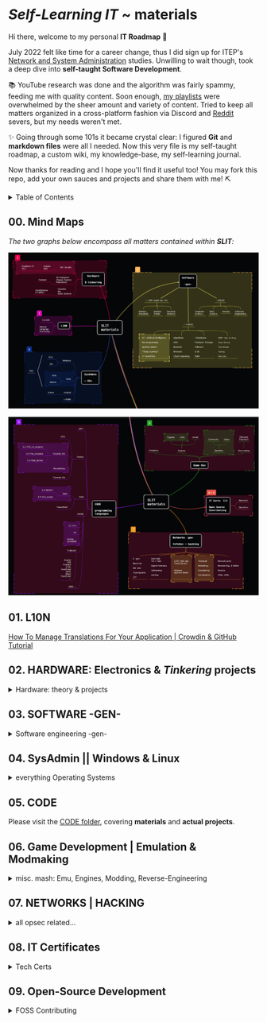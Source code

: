 <!-- [Markdown Cheat Sheet](https://www.markdownguide.org/cheat-sheet/) -->
<!-- thanks [Stack Overflow](https://stackoverflow.com/questions/11948245/markdown-to-create-pages-and-table-of-contents) -->

<!-- v0.1.0 = add Open Source big time | downgrade kotlin | reconsider Unity/C# (eg.  Karmaggän project) || zsh, fetch Discord gamedev.... -->
<!-- v0.0.1 = add mind maps -->
<!-- v0.0.0 = stemming from wikiSLIT v0.4.0 -->


# *Self-Learning IT* ~ materials


Hi there, welcome to my personal **IT Roadmap** 👋

July 2022 felt like time for a career change, thus I did sign up for ITEP's [Network and System Administration](https://www.itep.es/ciclos-formativos/distancia/tecnico-superior-administracion-sistemas-informaticos-red) studies. Unwilling to wait though, took a deep dive into **self-taught Software Development**.

📚 YouTube research was done and the algorithm was fairly spammy,  feeding me with quality content. Soon enough, [my playlists](https://www.youtube.com/channel/UC4yPJo9tFagP7ZMkMcCQNbw) were overwhelmed by the sheer amount and variety of content. Tried to keep all matters organized in a cross-platform fashion via Discord and [Reddit](https://www.reddit.com/r/selflearningIT/) severs, but my needs weren't met.

✨ Going through some 101s it became crystal clear: I figured **Git** and **markdown files** were all I needed. Now this very file is my self-taught roadmap, a custom wiki, my knowledge-base, my self-learning journal.

Now thanks for reading and I hope you'll find it useful too! You may fork this repo, add your own sauces and projects and share them with me! ⛏️

<details>
<summary> Table of Contents </summary>

- [*Self-Learning IT* ~ materials](#self-learning-it--materials)
  - [00. Mind Maps](#00-mind-maps)
  - [01. L10N](#01-l10n)
  - [02. HARDWARE: Electronics & $Tinkering$ projects](#02-hardware-electronics--tinkering-projects)
    - [Documentation](#documentation)
    - [$Tinkering$ projects](#tinkering-projects)
      - [1. Microcontrollers & circuitry](#1-microcontrollers--circuitry)
      - [2. Computers (Repair Restor Repurpose) + Consoles](#2-computers-repair-restor-repurpose--consoles)
      - [3. Smartphones & Tablets](#3-smartphones--tablets)
  - [03. SOFTWARE -GEN-](#03-software--gen-)
    - [Self-taught dev 101](#self-taught-dev-101)
    - [Self-taught dev 10x](#self-taught-dev-10x)
    - [FIELDS](#fields)
    - [TOPICS](#topics)
  - [04. SysAdmin || Windows & Linux](#04-sysadmin--windows--linux)
    - [sysadmins 101](#sysadmins-101)
    - [Windowz](#windowz)
    - [Linux](#linux)
  - [05. CODE](#05-code)
  - [06. Game Development | Emulation & Modmaking](#06-game-development--emulation--modmaking)
  - [07. NETWORKS | HACKING](#07-networks--hacking)
  - [08. IT Certificates](#08-it-certificates)
  - [09. Open-Source Development](#09-open-source-development)

</details>

## 00. Mind Maps

*The two graphs below encompass all matters contained within **SLIT**:*

![MindMap-0_4](/images/slit_img-MM1.PNG)

![MindMap-5-9](/images/slit_img-MM2.PNG)

<!-- interactive link -->


## 01. L10N 

[How To Manage Translations For Your Application | Crowdin & GitHub Tutorial](https://youtu.be/8baL6VWnnZg)
<!--
- [ ] blog_chaval
- [ ] [25 VSCode Tips](https://youtu.be/ifTF3ags0XI) @ Fireship
- [ ] South_Park
- [ ] Tomba
- [ ] [How Sekiro sets itself apart](https://youtu.be/jASlIZSpnJ4) @ Zullie the Witch
-->

## 02. HARDWARE: Electronics & $Tinkering$ projects

<details>
<summary>  Hardware: theory & projects </summary>

### Documentation

<!-- Electronic Engineering ~ [Electronic Engineers 2022](https://youtu.be/CGD8qeizblc) -->

<details>
<summary> Electricity & Electronics 101 </summary>

- [How Electricity works](https://youtu.be/mc979OhitAg) @ EngineeringMindset
- [Basic Electricity - What is an amp?](https://youtu.be/8gvJzrjwjds) @ Afrotechmods
- [How to Use a Breadboard](https://youtu.be/6WReFkfrUIk)
- [Electronic components](https://youtu.be/6Maq5IyHSuc) @ bigclivedotcom

</details>

<details>
<summary> Computers & Components </summary>

- Computers
  - [From Transistors to Tetris P.1](https://youtu.be/6caLyckwo7U)
  - [How are Microchips made?](https://youtu.be/bor0qLifjz4) <!-- | Linus in Israel-->
- CPUs
  - [How CPUs read machine code](https://youtu.be/yl8vPW5hydQ)
  - [CPU Clock Speed Explained](https://youtu.be/3PcO10iAXTk) @ Max's Tech
- Graphics -all
  - Custom video card ~ [Building a DIY video card](https://youtu.be/l7rce6IQDWs) @ Ben Eater
  - JPEG ~ [How are Images Compressed? JPEG In Depth](https://youtu.be/Kv1Hiv3ox8I) @ Branch Education
- HDMI
  - [HDMI vs MHL](https://lifewire.com/mhl-in-home-theater-1846852)
- Motherboards
  - [Motherboards Explained](https://youtu.be/b2pd3Y6aBag) @ PowerCert Animated Videos
- Power Supply
  - ... ~ [Probably the most used component nobody knows of! TL431 Guide!](https://youtu.be/isutYMU2HHU) @ Great Scott!
  - Alt Power Supplies ~ [Free Energy Devices Build and Science](https://youtu.be/15V0gUXUPko) @ ElectroBOOM
- SSDs
  - SSDs | Smartphones (?!) ~ [How do SSDs/Smartphones work?](https://youtu.be/5Mh3o886qpg) @ Branch Education
- (bonus) ~ Bluetooth
  - [How does Bluetooth Work?](https://youtu.be/1I1vxu5qIUM) @ Branch Education


</details>


### $Tinkering$ projects
<!-- arranged as per relevant mindmap -->

#### 1. Microcontrollers & circuitry

<details>
<summary> self </summary>

  - Full DIY ~ [17 DIY inventions](https://youtu.be/twKkQaORKS4)
  - w/ Arduino... ~ [Turning a car into a COMPUTER MOUSE](https://youtu.be/M2xqMZ6b85w) @ William Osman

<details>
<summary> Arduino UNO </summary>

  - [Arduino vs Pico - Which is the Best Microcontroller For You?](https://youtu.be/dOa3570JM2M) @ Gary Explains
  - Starting Kits ~ [5 best kits 2022](https://youtu.be/huKV8hdhsiY)
  - 101s ~ [What is Arduino UNO](https://youtu.be/_ItSHuIJAJ8)
  - Guide 00 ~ [learn Arduino in 15 minutes](https://youtu.be/nL34zDTPkcs)
  - Course 00 ~ [fCCs course -4h-](https://youtu.be/zJ-LqeX_fLU)
  - Projects 00 ~[15 Great Arduino Projects for beginners](https://youtu.be/Ox-9eOc3bQU) @ Maker Tutor
  - Projects 01 ~ [Arduino based Guitar Tuner](https://youtu.be/tjKySKeDoCE)

</details>

<details>
<summary> Raspberry Pi </summary>

Regarding RPi4 8GB ~ [Choosing the right Raspberry Pi for you!](https://youtu.be/YAs1qdgiqPc) @ Android Authority

- RPico
  - 101s ~ [Pico Prototyping - Building a "Pico Uno"](https://youtu.be/jwIOxOzee0U) @ DroneBot Workshop
  - MicroPython 00 ~ [Raspberry Pi PICO | Starting with MicroPython + Examples](https://youtu.be/zlKJ5hvfs6s) @ Electronoobs
  - Bad USB ~ [Bad USBs are SCARY!! (build one with a Raspberry Pi Pico for $8)](https://youtu.be/e_f9p-_JWZw) @ Network Chuck

</details>

</details>


#### 2. Computers (Repair Restor Repurpose) + Consoles
<!-- $SALVAGE -->

<details>
<summary> gen-ish </summary>

**GL76** ~ [MSI-GL76 Dissassembly](https://youtu.be/DF4HVW6Y_Fk)

- Laptops -gen-
    - Clean ~ [How to Clean a Laptop](https://youtu.be/bypESzEtZr4)
    - Motherboard ~ [Laptop Motherboard -Diagnose,Repair-](https://youtu.be/GCLflqmne6k)
    - Fix ~ [FREE BROKEN Laptop - But Can I Fix It? Acer Nitro 5 No Power](https://youtu.be/C4S6QL4keOQ) @ Tronics Fix
    - Repurpose ~ [Repurpose your old dead Laptop](https://youtu.be/WLP_L7Mgz6M)

- HDDs ~ [Fix your Hard Drive](https://youtu.be/zAMjdrUf9V4)

</details>

<details>
<summary> Pentium project </summary>

- Dusting off
    - [Restoring old Windows XP](https://youtu.be/1p5RUI9hIF8) @ Psivewri
    - Clean Pentium_3 ~ [This Pentium III hasn't been cleaned in 15 years](https://youtu.be/UyVHrxYZJJI) @ Phils Computer Lab
    - Restore Pentium_3 ~ [Pentium III Restoration](https://youtu.be/eSYOH_AfgEY)
- Upgrading Pentium_4 to Windows_10 ~ [Usuing Pentium 4 in 2020 with Windows 10](https://youtu.be/sSZNLAIL65M) @ Phils Computer Lab
- $salvage ~ [This PC Wasn't Worth Saving | Pentium 4 Build](https://youtu.be/sjfe9cQky5g) @ Tech Made Easy && [Build Retro PC from New Old Parts](https://youtu.be/xKChxv9jw74)
- BIOS in Pentium 4 ~ [Computer BIOS in Pentium4 MOBO](https://youtu.be/TuG2rsrI_tc)

</details>

<details>
<summary> secret-ish ~ Consoles aka Game Stations </summary>

- Game Boy ~ [Gameboy Restored & Upgraded](https://youtu.be/lMyb0erNuCE) @ Odd Tinkering
- PS1 ~ [PS1 Restoration & Upgrade](https://youtu.be/eMUpTVMqueY) @ Odd Tinkering
- Universal Wii Remote ~ [Wii Remote Working on PS5 (How-to)](https://youtu.be/BjgCvOfQek8) @ Basically Homeless

</details>

#### 3. Smartphones & Tablets

<details>
<summary> self </summary>

- $salvage smartphones ~ [10 GENIUS Ways to Reuse Your Old Smartphone](https://youtu.be/k2_qM7NF_Vg) @ C4ETech English & [What is worth salvaging from an old smartphone](https://youtu.be/dYnplx_DVHs) @ Great Scott!
- $salvage tablets ~ [OEM/ODM 7 Inch Tablet PC Touch Screen Replacement Disassembly Repair Guide](https://youtu.be/LeaulreONq0) @ ivifix.com
- random bonus bc why not
  - [Electronic Pinball Restoration](https://youtu.be/jh9dNaRqEpg) @ Odd Tinkering
  - [Mining Lantern rest. -numismatics-](https://youtu.be/hqc0pQ7DV4I) @ TysyTube

</details>

</details>

## 03. SOFTWARE -GEN-

<details>
<summary> Software engineering -gen- </summary>

### Self-taught dev 101

<details>
<summary> 'Look afar and see the end from the beginning' </summary>

* ##### ~~[4 Steps to Become a Developer {Shorts}](https://youtu.be/nvlizC6koSc)~~ @ Fireship
    - Learn [HTML, CSS, JavaScript, React, Node]
    - Build something meaningful [1st Idea, 2nd Fail, 3rd Study, 4th Repeat]

* ##### ~~[Fastest way to Learn Coding and actually get a job](https://youtu.be/79pKwdiqcwI)~~ (First thing I actually did)
    - Learn **Python** for WebDev, DataSci, Automation...
    - Do [learnpython.org](https://learnpython.org), Download **VS Code** & Complete [12 Beginner Python Projects](https://youtu.be/8ext9G7xspg)] @ Kylieyying  (@ fCC)
    - Prepare Portfolio & Interviews
    - **Complete [Intro to Data Structures and Algorithms](https://www.udacity.com/course/data-structures-and-algorithms-in-python--ud513) & [LeetCode](https://leetcode.com/) ~~^^~~ (!!!)**
    <!-- (!!!) = STILL TO DO -->

* ##### ~~[1 - Self Taught Programmers... Listen Up](https://youtu.be/FrFY6Y1MJBQ) & [2 - Zero to Full-Time Programmer in 5 Steps](https://youtu.be/s9iPo9YMU70)~~ @ Keny Gunderman's
    * 1 || Self-taught ain’t easy, maybe more than 6 months | Don’t overthink, just code and learn to adapt | Networking: Discord, LinkedIn, events... REFERENCES! | Dive in to the deep end | Reconsider your choices
    * 2 || Language: **JavaScript (Fullstack & Mobile) [Frameworks: React, Vue, Angular, Node** | Learn variables, functions, conditions, loops, classes, objects | Visit *freeCodeCamp, Codeacademy Udemy...* | Imitate | Innovate, build a Portfolio and market yourself

* ##### ~~[Career Paths for Software Engineers & How to Navigate It](https://youtu.be/oGy_uK6FrgE)~~ @ TechLead
    - *Backend* [Python, PHP **+** node.js **+** Java, C]
    - (*^1) *Frontend* [JavaScript, CSS, HTML **+** frameworks [Angular, React, Vue.js] ]
    - ***Fullstack*** [ [RubyOnRails, Django, Golang] **+** SQL **+** Linux]
    - ***Mobile*** (Android [Kotlin, Java])
    - *Game/Graphics* [C++, physics, shaders, GPUs… VR+AR]
    - *Data* (see 08:56 - 09:20)
    - *Machine Learning* (math)
    - *Cybersecurity* (null)
    - (*^2) ***DevOps*** [Linux, Perl, scripting, bash, Unix commands]
    - *QA* (test automation software – Test Suites)
    - (*^1) **Frontend** = *API*s hookups & Rendering [UX, buttons, UI, color, fonts, graphics, positioning, layout]
    - (*^2) **DevOps** = site reliability

</details>


<details>
<summary> Industry Trends ~ 2022 is gonna be wild for Developers </summary>

[Developer Trends in 2022](https://youtu.be/LOpFYMPXqE4) @ Fireship

- *Web 3* = decentralized internet if smart contracts | crypto
    - No more passwords but blockchain wallet addresses **(browser plugin like metamask)** | d-app = code in the blockchain as smart-contract (data ownership) | tech is in early stages, as an industry it’s not worth the trouble, although if successful and mainstream, then AYE!
    - ***to-do*** ~~^^~~ 'Entirely decentralized news network, where journalists could upload video, articles and other reporting, and be compensated based on its reach *(basically a good Twitter)*. It would incentivize good journalism and eliminate the possibility of a top-down propaganda machine. Journalists win, consumers win, and the establishment gets f*.

- *Metaverse* = hyper-real alternative world
    - internet-based platform with multiple access points [phone, VR, AR]
    - users require one single profile to interact with [businesses, apps, other users…] in a virtual environment
    - dangerous tho, as it may enhance [addiction, isolation]
    - **tools [unity, unreal engine, blender]** ~~^^~~ (!!!)
    - ***to-do*** ~~^^~~ sorta *Squarespace* or *Shopify* for the **Multiverse** (ie. a platform for businesses)


    ![Metaverse Market Map](/images/slit_img-metaverse_market_map.png)

- *AI* = all over the place (see *GitHub copilot* affecting devs directly)

- *Databases* = (...) ~~^^~~

- *JavaScript* = (...) ~~^^~~

- *Other trends* = (...) ~~^^~~

- *Conclusion* = (...) ~~^^~~

</details>


<details>
<summary> Programming Protocol </summary>

* ##### ~~Comment_IQ, Documentation & Portfolio ~~^^~~ [If You're Learning to Code STOP Taking Notes](https://youtu.be/VCWzQpUwsaw)~~ @ Dorian Develops

    - ~~^^~~ Prepare **CompTIA certificates**
    - *memorizing != retaining:* for first_tutorials don’t bother with notes |
    work through curriculum for 1-2 months building projects from scratch
    - **Commenting code:** everything relevant if not obvious | overkill = all variables, even single-lines | slowly develop Comment_IQ | **later, comment = all I write and copypaste from online rss** so I understand and explain the process
    - ~~^^~~ **Documentation:** always start with a README file | **learn markdown & WYSIWYG** | **explain project (technologies, codebase, purpose) | *Documentation = notes* |overkill = ['Getting started' section, Examples of code snippets, Demos of what library/app does] | learn from my tools’ Documentation [structure, content, ...]
    - *Conclusion:*
        - explain [code-blocks do, application does]
        - do what real world 'good software development teams' do
        - figure out what is worth holding on to and what isn’t
        - **memorize = muscle memory**
        - **my output to the world ==** notes for GitHub *(clean clear code, solid Docm.)*
        - remember employers like solid portfolio w/ all explained

<!-- key skill to level-up: Debugging -->

* ##### ~~Analytical, creative & diffuse approach ~~^^~~ [Be a Better Programming by Mastering Debugging](https://youtu.be/DQEVZ5efnO0)~~ @ Andy Sterkowitz

    - **Key insights:**
        - **Computer Logic Understanding:** how to write instructions (code) for Computers to run Operations and return Output
        - **Programming** = bugs, errors (misspells, wrong references)... Avoid such by *commiting constantly*
        - **Debugging** is the assessment process of finding the cause for bugs in the code.
        - **Good debugger:** reads lots of code analytically, abstract thinker, 'code-doctor'

    - **Main points:**
        - **Mindset change**: if smth broken: from DOER to DOCTOR, be curious and inquisitive, slow-down and don't overlook
        - **Read error messages**: detailed info (where issue, what is it), copypaste online
        - **Use debugging tools**: aka surgery; breakpoints ~~^^~~ (!!!)
        - **General:**
            - Double check logic aka instructions
            - Assume human error: fight with clean code, tests;  question anything you may have written
            - Commit small changes: for consistant development
            - Take mental breaks: **'power-through approach' VS 'Diffuse Thinking'**

* ##### ~~Focus, deep-understanding, needfulness & growth ~~^^~~ [7 Habits of Senior Software Developers](https://youtu.be/zivngNtLiuY)~~

    - **Focus:** one thing for a long time; avoid multi-tasking and task-switching
    - ~~^^~~ **Automation:** avoid repetition (in code)
    - **Pragmatism** (biznez perspective): look at the bigger picture; avoid over-engineer and *refactoring*
    - **Teach others:** Unconscious Competence + explain in simple terms = Refine Mental Models + Communication
    - ~~^^~~ **Open-Minded:** learn new [frameworks, languages] = build preferences; seek cutting-edge
    - **Seek feedback**
    - **Follow your interest:** stay motivated, fresh and happy == dive into new things

</details>


<details>
<summary> Problem Solving & Efficient Habits </summary>

* ##### ~~Fitness, results, KISS & 'The Zone' ~~^^~~ [7 Habits of Highly Effective Programmers](https://youtu.be/W8ykZNSLDqE)~~ @ TechLead
    - **Intro:** right habits != burnout | long-term game == skills, tecniques; right career trajectory
    - **Fitness and sunshine:** because programming is physically demanding
    - **Results-oriented approach**: avoid *refactoring*; get projects done looking good
    - **KISS**: keep Code simple and consistant | *standarize* team methods | **all Code == read-write-debug easily**
    - **Getting in 'the Zone':** code and lose track of time = solid code (bc *large abstractions*) IF undistracted
    - **Sharpen yourself**: comfort zone == outdated | **key debug: adapt and diagnose**
    - **Collaboration:** share ideas | code integration in a team environment | networking
    - **Programming = solo:** lonely activity (code, documentation) in the digital world


* ##### TDD & prototyping ~~^^~~ [Problem-Solving for Developers - A Beginner's Guide](https://youtu.be/UFc-RPbq8kg) @ Fireship

    <!-- {Case study — Using GraphQL and JS to merge 600 PRs} -->
    - (*^1) **Identify** ~ Understand the problem | *Documentation* = *Problem Statement* [context, situation/issue, why do we care]
    - **Research & Refine** ~ Visit StackOverflow and assess others’ approach | Break down problem into *subproblems*
    - **Pseudocode** ~ Outline the code to-be = *focus on logic, not syntax*; comment and name things
    - ~~^^~~ **Test-Driven Development (TDD)** ~ Helps understanding code & prevents regression | *'Red Green Refactor'*
    - **Implement** ~*Hackathon approach*: Done = tests_OK + prototype_OK
    - **Reflect on prototype** ~ Improve readability, name things better, add comments, remove duplication, optimize time/space complexity of algorithms, add *caching* to reduce cloud computing costs, improve error handling...
    - **Practice and repeat** ~ Infinite problems and challenges, so develop *intuitive skills*; get feedback

    <!-- {Dev Mindset — For programming, look at a problem and visualize how a computer system can solve it} -->
    ######
    - (*^1) ~~^^~~ [**Agile approach:**](https://www.atlassian.com/agile/project-management/epics-stories-themes) stories, epics, initiatives


</details>


### Self-taught dev 10x

wow, such empty...



### FIELDS

<details>
<summary> Computer Science </summary>

[An entire CS Degree in 12 minutes](https://youtu.be/EJiVWoFk8GA)

[Math needed for CS](https://youtu.be/eSFA1Fp8jcU)

[Licenciatura en Ciencias de la Computación (UBA)](https://youtu.be/sLMsRewMTVk) @ Santi Fiorino

<!-- turn this $material into a document with all episodes summarized -->
- Crash Course: [Computer Science](https://www.youtube.com/playlist?list=PLH2l6uzC4UEW0s7-KewFLBC1D0l6XRfye) -40 episodes-

- THIS... [100+ Computer Science Concepts Explained](https://youtu.be/-uleG_Vecis) @ Fireship

</details>

<details>
<summary> Data Science </summary> 

[What to Learn to get Hired as Data Scientist](https://youtu.be/pLI7T0clMxg)

[How I'd learn to code if I could start over](https://youtu.be/MHPGeQD8TvI) @ Tina Huang
- **Learn Python** (friendly syntax, versatile, popular)

    - **First weeks:** Learn variables, datatypes [strings, floats, ints, arrays], loops, functions, if statements, OOP | RSS = [interactive websites [fCC, Codeacademy], video-tutorials, books] | Objective = implement fundamental concepts = play around and expand tutorials’ content
    - **Late personal projects:**  interesting/useful, small, ~~copypaste~~
        - (n01-04) - n01 '(array(database)), random output IF input(x,y)' | n02 'snake = basics+OOP+UI' | n03 'stock trading bot' | **arrays < Pandas pydata // data-frame** |**learn APIs // (beginner 2 advanced)**
        - then: algorithms and data structures [dictionaries, linked lists, queues, heaps, trees, graphs] ~~^^~~ BUILD a MAZE and an ALGORITHM to solve it
    - **Eventually:** Documentation, '+topics = +projects (WebDev, AppsDev, AI)'

- **Mindset**: programmer = tinker(explore, dive-in) | problem-solving != StackOverflow | adaptability, constant learning, **growth mindset**
- **Overkill:** do DEV in a certain community | *code = powerful tool, freedom to self-learn*

</details>

<details>
<summary> DevOps </summary> 

[DevOps Explained](https://youtu.be/Xrgk023l4lI) @ Simplilearn

</details>

<details>
<summary> Ingeniería Informática </summary>

- [4o de Ingeniería Informática en 15 Minutos - Itinerario Ingeniería de Computadores](_mKjNeb1lM4) @ Antonio Sarosi

</details>

<details>
<summary> Software Engineerz </summary>

- ~~[The Harsh Reality of being Software Engineer](https://youtu.be/Ws6zCMdp9Es)~~
    - Burnout: overwhelming **backlog** and interviews
    - Tough competition
    - Junior Devs tasks: learn **codebase** & knockout pull requests

- [What is a 10x Engineer (feat. ex-Google Tech Lead)](https://youtu.be/Iydpa_gPdes) @ Tech Lead

</details>

### TOPICS

<details>
<summary> $AI$... Bot programming... *Deep Learning*... #TensorFlow </summary>

* ##### 101s | Neural Networks
    - [Deep Learning | Natural Language Processing | Machine Learning | Artificial Neural Networks | +more](https://levelup.gitconnected.com/top-7-deep-learning-methods-each-explained-in-less-than-10-seconds-3683120de455) @ LevelUpCoding
    - Neural Networks (!) ~ [Why Neural Networks can learn (almost) anything](https://youtu.be/0QczhVg5HaI) @ Emergent Garden

* ##### Techonologeez
    - [TensorFlow in 100 Seconds](https://youtu.be/i8NETqtGHms) @ Fireship

* ##### Models
    - [IA aprende a jugar Dino (Chrome)](https://youtu.be/gC85en0Vmh4) @ Santi Fiorino
    - [NN Learns to Play Snake](https://youtu.be/zIkBYwdkuTk) @ Greer Viau
    - [Self-Driving Car with JS (NNs | ML)](https://youtu.be/Rs_rAxEsAvI) @ fCC  <!--js = reference to '+more' (CODE .languages) -->
    - $ [Code a Discord Bot with Python - Host for Free in the Cloud](https://youtu.be/SPTfmiYiuok) @fCC
    - $ [Creating a Discord Bot in Python 3.9](https://youtu.be/fU-kWx-OYvE) @ Indently

BOTS  <!-- ojete -->

</details>

<details>
<summary> Algorithms </summary>

- [Researchers Use *Group Theory* to Speet Up Algorithms - Introduction to Groups](https://youtu.be/KufsL2VgELo) @ Nemean

</details>

<details>
<summary> APIs </summary>

- [RESTful APIs in 100 Seconds // Build an API from Scratch with **Node.js Express**](https://youtu.be/-MTSQjw5DrM) @ Fireship

</details>

<details>
<summary> Backend </summary>

[Complete overview of Backend WebDev (2021)](https://youtu.be/XBu54nfzxAQ) @ SuperSimpleDev

</details>

<details>
<summary> Browsers </summary>
- [How Google Search Works (in 5 minutes)](https://youtu.be/0eKVizvYSUQ) @ Google
- [BYE DuckDuckGo, here's my new search engine! Private Alternatives to Google](https://youtu.be/x9q3qPxrTqg) @ The Linux Experiment

</details>

<details>
<summary> CLOUD Computing </summary>

- [Cloud Computing Explained](https://youtu.be/_a6us8kaq0g) @ PowerCert Animated Videos

</details>

<details>
<summary> Databases </summary>

- [SurrealDB in 100 Seconds](https://youtu.be/C7WFwgDRStM) @ Fireship

</details>

<details>
<summary> Frontend ~ Design </summary>

[8 Dev Portfolios-Websites that might be 10/10s in Graphic Design](https://youtu.be/At6XyItIHsE) @ Design Course
<!-- **@pabloqpacin:** *find #CodePen.io below* -->

</details>

<details>
<summary> Fullstack </summary>

[Fullstack Development Iceberg {Shorts}](https://youtu.be/JMWNYfPIF2U) @ Fireship

</details>

<details>
<summary> $Git$ </summary>

How to Git ~[Git It? How to Use Git and GitHub?](https://youtu.be/HkdAHXoRtos) @ Fireship
- Git = history book of code; GitHub = makes open source software accessible to the world
- Git: version control system; system for managing my files.
- Building software = series of small milestones (writing code on different files); app = chaos to stability.
- Git keeps track of these change; multiple branches, and then merge. Easy collaboration.

    ![eg. Git Trunk](/images/slit_img-git.png)

</details>

<details>
<summary> Math </summary>

- [why you NEED math for programming](https://youtu.be/sW9npZVpiMI) @ Joma Tech

</details>

<details>
<summary> OOP - Object Oriented Programming </summary>

- [OOP is Embarrasing: 4 Short Examples](https://youtu.be/IRTfhkiAqPw) @ Brian Will

</details>

<details>
<summary> $Open Source$ </summary>

- [Contributing to Open Source can change your life](https://youtu.be/CML6vfKjQss)
- [How to Contribute to Open Source - Complete Guide](https://youtu.be/yzeVMecydCE) @ Eddie Jaoude -@ fCC-

</details>

<details>
<summary> Tech Stacks (~ WebDev) </summary>

- [How to OVER Engineer a Website // What's a Tech Stack?](https://youtu.be/Sxxw3qtb3_g) @ Fireship
- [My Bleeding Edge Tech Stack for 2025](https://youtu.be/rFP7rUYtOOg) @ Fireship

</details>

<details>
<summary> Testing (Software)!!!!!!! </summary>

- TDD ~ [Software Testing Explained in 100 Seconds](https://youtu.be/u6QfIXgjwGQ) @ Fireship
- TDD ~ [Test-Driven Development // Fun TDD introduction with **JavaScript**](https://youtu.be/Jv2uxzhPFl4) @ Fireship

</details>

<details>
<summary> Web Dev </summary>

[100+ Web Dev things You Should Know](https://youtu.be/erEgovG9WBs) @ Fireship -GOLD-

</details>

<details>
<summary> bonus... ~ Junior Dev Jobs </summary>

- [Lemon.IO](https://lemon.io/for-developers/)

</details>

</details>

## 04. SysAdmin || Windows & Linux

<details>
<summary> everything Operating Systems </summary>

### sysadmins 101

<details>
<summary> self </summary>

- [Types of OS afap](https://youtu.be/MR2ntdZW__A) @ Techquickie
- BIOS...
    - [BIOS and UEFI afap](https://youtu.be/zIYkol851dU) @ Techquickie
    - [BIOS, CMOS, UEFI - What's the difference?](https://youtu.be/LGz0Io_dh_I) @ PowerCert Animated Videos
- Dual Boot ~ [The Best Way do Dual Boot Windows and Ubuntu](https://youtu.be/CWQMYN12QD0) @ Techno Tim
- *Virtual Machines* ~ [see '7.0 ~ Networks | Hacking'](#70-networks--hacking)

**SysAdmin Career**
- [How it FEELS to be a SysAdmin (What is a System Administrator)](https://youtu.be/v9bZsmn-Aw4) @ Sir Sudo
- [How to Be a Great System Adminstrator in 3 Steps](https://youtu.be/Biz_QnigwWI) @ IT Career Questions

</details>



### Windowz

[PowerShell, BIOS...]

[I put Windows 10 on a Calculator - Stupid Setups](https://youtu.be/neD9_viUnS8) @ Basically Homeless

### Linux

<details>
<summary> self </summary>

Misc.

- [Linux for the Absolute Beginner...](https://youtu.be/EN7mbRccT-8) @ Low Dough Tech
- [7 Linux Terminal Application and Utilities](https://youtu.be/ZNNqkeeOdrk) @ Tech Hut
- ☠️ [Why Linux Is Better For Programming](https://youtu.be/otDOHt_Jges) @ Kalle Hallden

$VENTOY$
- [Ventoy - An Easy to Use MultiBoot USB Tool](https://youtu.be/K64sT0pQc-0) @ Mental Outlaw
- [How to create the ULTIMATE multiboot flash drive using Ventoy!](https://youtu.be/7eQciSP91eI) @ Alfredo Sequeida
- [How to Create a Multiboot USB with Ventoy | Fast, Simple and Easy Guide](https://youtu.be/z1FyoCswwAc) @ Techno Tim

</details>

<details>
<summary> Linux Distros </summary>

[What is the Best Linux Distro? -Its the one you Make the best](https://youtu.be/_f5uev7UTz0) @ Mental Outlaw

- Linux Mint
  - [How good is Linux Mint for beginners](https://youtu.be/pNWDnJ_kESM) @ The Linux Experiment
  - [20 Different Types of Linux Mint Themes](https://youtu.be/PIrl3Eb0H44)
  - [From Noob To Power User With Linux Mint Cinnamon](https://youtu.be/TKX29fJ8U2Y) @ Distro Tube


- +more <!-- '7.0 ~ Networks | Hacking' -->
    * Top 5 Arch-like ~ [Top Five Arch-Based Linux Distros 2022](https://youtu.be/zkmTpxVpj6Q) @ Distro Tube

    * +more
        - ArcoLinux ~ [ArcoLinux - First Impressions and Install](https://youtu.be/S_dG79GhNfI) @ Tech Hut <!--install in VM-->
        - Chicago95 ~ [Bring Back Windows 95 with XFCE + Chicago](https://www.youtube.com/shorts/VcbzoOjMLHM) @ Tech Hut <!--find in GitHub>
        - Kali Linux ~ [Linux for Ethical Hackers (Kali Linux Tutorial)](https://youtu.be/lZAoFs75_cs) @ fCC && [Cómo instalar Kali Linux 2022 en VirtualBox y VMware](https://youtu.be/4lKQKxwjXbg) @ The Good Hacker
        - Manjaro | Arch ~ [Manjaro is NOT Arch](https://youtu.be/VzAw8a3Jx-k) @ Tech Hut
        - MX Linux ~ [From Noob to Power-User with MX Linux](https://youtu.be/IsnSSY2vTXQ) @ Distro Tube
        - Pop OS!

</details>


### WSL 
- [BEST Web Dev Setup? Windows & Linux at the same time (WSL)](https://youtu.be/-atblwgc63E) @ Fireship
- [I Coded with WSL2 for a Week](https://youtu.be/LktFP0Dpl-c) @ Forrest Knight


### Android

<details>
<summary> self </summary>

- ROOT
    - Root 101 ~ [What is Root Access on Android? How to Root](https://youtu.be/eR26901B_0A)
    - ROMs proper ~ [Android 13 Custom ROM List: Unofficially update your Android Smartphone!](https://xda-developers.com/android-13-custom-rom-list) @ XDA-Developers

- Misc.
    - Dual Boot for Windows ~ [Cómo INSTALAR Windows 11 ARM | Iniciar DOS Sistemas ANDROID y Windows](https://youtu.be/VkI476sGI4s)
    - AndroNix' Linux ~ [Easily run Linux on Android with AndroNix - Linux Distro on Android without Root](https://youtu.be/jvuufPWKF3k)
    - Calyx OS ~ [Calyx OS - The next big Android Competitor?](https://youtu.be/qTtgzNGRAfA) @ Mrwhosetheboss <!--(Hacking...)-->
    * ROMS

<!-- VERY IMPORTANT LOCAL GL76'S DIRECTORY: 'LINUX' -->
<!-- ### 4.5 ~ +more -->
<!-- $consoles $JAILBREAK $TINKERING $cars -->

</details>

</details>

## 05. CODE

Please visit the [CODE folder](/CODE), covering **materials** and **actual projects**.


## 06. Game Development | Emulation & Modmaking

<details>
<summary> misc. mash: Emu, Engines, Modding, Reverse-Engineering </summary>

- Emulation: Game Cube ~ [Emulation on Gamecube - NES, SNES, GBA, PS1 & more](https://youtu.be/_rYVWzjVWmw) @ Blaine Locklair

  - ROMs: Zophar ~ [Zophar's Domain](https://www.zophar.net/) 

- Systems
    - emudev.org ~ [emudev's hub of Discord servers for ALL systems](https://emudev.org/discord_related)

- Engines (Unity, ...)
    - Strong C# ~ [Unity in 100 Seconds](https://youtu.be/iqlH4okiQqg) @ Fireship
    - [I wish I had known this before I started Unity Game Development](https://youtu.be/286SGzpUx9o) @ But Why Levin

- GameDev community
    - GMTK
        - [GMTK Game Jam 2022](https://youtu.be/XNCGdi2A6fQ) @ Game Maker's Toolkit
    - itch.io ~ [itch.io](https://itch.io/)
    - Minijuegos (Devs) ~ [Miniplay > Devs](https://ssl.miniplay.com/dev/user/login)
    - reddit ~ [reddit communities compiled lol](https://reddit.com)

- GameDev ideas
    - 2048 (JavaScript + CSS) ~ [Build a 2048 to level up your Game Development](https://youtu.be/wOVEe9eawXc) @ WebDevSimplified
    - Geo Game idea ~ [I Tried Creating a Game Using Real-World Geographic Data](https://youtu.be/sLqXFF8mlEU) @ Sebastian Lague
    - Pokémon (Lua) ~ [Pokémon Coding Tutorial - CS50's Intro to Game Development](https://youtu.be/gx_qorHxBpI) @ fCC

- Mod-Making: Mod-making 101 ~ [Game Modding afap](https://youtu.be/4BB1HfvSqAI) @ Techquickie

- Pygame limitations: [Pygame's Performance - what you need to know](https://youtu.be/hnKocNdF9-U) @ DaFluffyPotato

- Reverse Engineer (Retro Games): [Beginners Guide to Reverse Engineering (Retro Games)](https://www.retroreversing.com/tutorials/introduction) @ Retro Reversing

<!--
#### 6.1b ~ Gamez aye
---

### 6.1 ~ Karmaggän
 First off, peek into local **Jagger Dress Up** -->

</details>


## 07. NETWORKS | HACKING

<details>
<summary> all opsec related... </summary>

- 0 -gen-
    - Internet Speed ~ [Is your Internet FAST enough?](https://youtu.be/2LOkI3Xyd_E) @ Techquickie
    - Latency ~ [Latency afap](https://youtu.be/UWeMWIoUWQA) @ Techquickie
    - Servers ~ [I put a computer in my computer](https://youtu.be/cVWF3u-y-Zg) @ Jeff Geerling
        - Server's IP KVM = Internet Protocol Keyboard Video Mouse | Remote KVM connection to a computer over a network |
    - Tarifas ~ [Consejos para elegir la MEJOR TARIFA de FIBRA y MÓVIL](https://youtu.be/tDT9XAi8G40) @ Xataka TV


- Black Hat...
    - Cyber Kill Chain (CKC) ~ [The Mind of a Black Hat Hacker](https://youtu.be/-aNXeevUDyU) @ TayOnTech
    - about DarkSide's ethos ~ [DarkSide: The $90 Million Dollar Hackers](https://youtu.be/YSRkbDF0ydg) @ Forrest Knight

- Botnetz
    - [How to Actually Escape the Botnet](https://youtu.be/V1PUDUfWe4M) @ Mental Outlaw
    - Emotet ~ [The World's Worst Botnet Just Got Stronger](https://youtu.be/lct_NBCzVKY) @ Mental Outlaw

- Cryptography
    - [7 Crypto Concepts EVERY Developer Should Know](https://youtu.be/NuyzuNBFWxQ) @ Fireship

- CTF
    - [How to solve Python Sandbox Capture-The-Flag challenge?](https://youtu.be/Ub_BMOMDOx0) @ CTF School

<!-- - Cybersecurity -->

- Dark Web | Tor
    - [How Tor Works](https://youtu.be/QRYzre4bf7I) @ Computerphile
    - [How to browse the Dark Web safely?](https://youtu.be/7icDhuOtJtU) @ Tech Raj
    - [How to Access the Dark Web Safely in 2022 (Tor + Tails)](https://youtu.be/EgXeXmNecto) @ The Cyber Mentor
    - [SURFING THE DARK WEB](https://youtu.be/pKt_U9ShZxE) @ Crypto NWO <!--ok for Malware-->

- Digital Forensics
    - [Magnet AXIOM Forensics](https://www.magnetforensics.com/products/magnet-axiom/)


- DIY_NAS aka 'Home Server' <!--'20.3 ~ Tinkering'-->

    - [Your old PC is your new Server](https://youtu.be/zPmqbtKwtgw) @ Linux Tech Tips
    - [Convert an old PC to a Home Server using Unraid - SMB, Terraria, HomeAssistant, Jellyfin](https://youtu.be/7h0JVS0en3U) @ Hardware Haven
    - [How to build a Budget Home Server and WHY You Should](https://youtu.be/irW0AiRED3w) @ Zach's Tech Turf
    - [How to build a DIY NAS from an OLD PC | Budget TrueNAS](https://youtu.be/FN3NhrD3KWo) @ Torogi Pro
    - [Turn Old Computer into a NAS with FreeNas!](https://youtu.be/OUz5vC0IZX4) @ Torogi Pro
    - [Setting up an old laptop as a NAS](https://youtu.be/ZInPE-sG0Ug) @ Electronics Wizardry
    - [Turning an OLD PC/Laptop into a Media Server! (Ubuntu/PLEX Guide)](https://youtu.be/lXcfKTNObOo) @ Tech Hut
    - [What's on my Home Server? MUST HAVE Services!](https://youtu.be/c4rKWrH88F0) @ Tech Hut
    - [Incredible Budget Home Server! (Minecraft, Plex, Home Assistant, NAS)](https://youtu.be/72D3MvPk3Xs) @ Hardware Haven
    - [Turn an old PC into a powerful NAS solution using UNRAID!](https://youtu.be/r9n4hMFBqvo) @ The Bear Tech


- Hacking...
    - Cybersecurity... ~ [Dejo que ataquen mi servidor y acaba mal](https://youtu.be/lAByu20XJt4) @ Ringa Tech
    - [Let's hack your home network // FREE CCNA // EP 9](https://youtu.be/80vIin4xGp8) @ Network Chuck
    - [Create your own Hacking Lab and Hack your first Machine! (Disposable Kali Linux)](https://youtu.be/ir3QhZp8864)
    - [How Hackers Hack Companies With Microsoft Office](https://youtu.be/_O1zfm5wavo) @ Marcus Hutchins
    - [How do hackers hide themselves? - staying anonymous online](https://youtu.be/BWVyp0wYpgA) @ Grant Collins
    - ['Nmap' Tutorial to find Network Vulnerabilities](https://youtu.be/4t4kBkMsDbQ) @ Network Chuck


- HomeLab
    - [Tour of Home Network](https://youtu.be/Ev0PL892zSE) @ The 8-Bit Guy
    - [What is a HomeLab and How Do I Get Started](https://youtu.be/gPGf4Y8nQqM) @ Techno Tim
    - [HomeLab Tools & Accessories - Network / Server/ PC Tool Kit](https://youtu.be/VX2dxFkahgs) @ Techo Tim
    - [What is a HomeLab? How can you build your own and why it's useful](https://youtu.be/4O_MxTPmah4) @ IT Career Questions


<!-- - Jailbreaking
for Android rooting, see *5~SysAdmin|OS* -->

- Malware ($python)
    - Pretty bad video but still... [Comparison: Computer Viruses](https://youtu.be/VqgE7WO3RSQ). Dawg we need to show the actual guns here.
    - [New 'Borat' Malware?](https://youtu.be/4EKksK_maTM) @ Seytonic
    - [I created malware with **Python** (it's SCARY easy!!)](https://youtu.be/UtMMjXOlRQc) @ Network Chuck
    - [Can They Defeat My Homemade Virus?](https://youtu.be/tswtqG8c_P0) @ Basically Homeless

- Network Ports
    - [Network Ports Explained](https://youtu.be/g2fT-g9PX9o) @ PowerCert Animated Videos

- Pentesting
    - [Ex-NSA hacker tools for real world pentesting](https://youtu.be/G8lrwmsx8KA) @ David Bombal

<!-- - 'Red Hat' -->

- Reverse Engineering
    - Reverse Engineering 101 ~ [Getting Started Learning Reverse Engineering | Tips for Complete Beginners](https://youtu.be/DFHug3Nq7eU) @ Marcus Hutchins
    - Ghidra 101 ~ [INGENIERÍA INVERSA USANDO GUIDRA (Herramienta de la NSA) | Tutorial](https://youtu.be/aQICC0EtG90) @ Mr Código Fuente

- Routers
    - *40 minutes...* ~ [Your home router SUCKS!! (use pfSense instead)](https://youtu.be/lUzSsX4T4WQ) @ Network Chuck


- Scambaiting...
    * @ Engineer Man
        - [Using My Python Skills To Punish Credit Card Scammers](https://youtu.be/StmNWzHbQJU)
    * @ Kitboga
        - [Scam Call Turns NUCLEAR Over Expected $1M Fortune](https://youtu.be/_Ma5RY2bG38)
        - [Spending All My Money While Scammers Watch (they're furious)](https://youtu.be/K8weeeK-BPQ)
        - [These Tech Scammers Can't Figure Out What To Say](https://youtu.be/LXNiNuvWDJQ)
        - [This AI Brings Down Scammer Call Centers (in world record time)](https://youtu.be/coNjpBa5m1E)
        - [When Scammers Lose Thousands To Ransomware](https://youtu.be/yjkPb2mU0DU)
        - [Will Scammers Notice Windows 'Really Good' Edition?](https://youtu.be/F0peLpovDB8)
    * @ Scambaiter
        - [Filling Out A Scammers Form, But With HIS OWN REAL Details!](https://youtu.be/xLyrc_JZmF4)
    * @ Scammer Payback
        - [First ever Anti-Scam Call Center](https://youtu.be/_u_JTddAYes)
        - ~~[We Created the First Ever ANTI-SCAM Call Center](https://youtu.be/_u_JTddAYes)~~
    * @ Scammer Revolts
        - (!!!) ~ [How to Scambait and Expose a Tech Support Scammer!](https://youtu.be/orEUCHTvmW0)
    * @ The Engineer Man
        - [Showing a Craiglist scammer who's the boss using Python](https://youtu.be/UtNYzv8gLbs)


- Virtualization
    - [How to Setup a Virtual Machine for Malware Analysis](https://youtu.be/-40OBLWVsgo) @ Guided Hacking
    - [Learn Virtual Machines RIGHT NOW! (Kali Linux, VM, Ubuntu, Windows)](https://youtu.be/wX75Z-4MEoM) @ Network Chuck
    - [Ditch Virtualbox, Get QEMU/Virt Manager](https://youtu.be/wxxP39cNJOs) @ Mental Outlaw
    - [Stop using Virtualbox, Here's how to use QEMU instead](https://youtu.be/Kq849CpGd88) @ Chris Titus Tech
    - [20 Ways to Use a Virtual Machine (and other ideas for your homelab)](https://youtu.be/SVQmzaSabEQ) @ Techno Tim


- VPNs
<!-- set up? both in Windows and Linux? Decide machines -->

- VPSs: [Best VPS hosting providers of 2022](https://www.techradar.com/news/best-vps-hosting) @ Tech Radar

</details>

## 08. IT Certificates

<details>
<summary> Tech Certs </summary>

- [Network Chuck's *'If I had to start over... which IT path would I take?](https://youtu.be/E25SKW4-8wQ)
    - **Network+** recommended
    - (29:00) - Having any IT job, become BFF with **Network Engineers** around.
    - **Python** & **Linux** GOOD.
    - **Cloud** GOOD.
    * JOBS:
        - less popular = better paid
        - only coding = popular = average
- Networks
    * [CISCO'S CCNA](https://www.cisco.com/c/en/us/training-events/training-certifications/certifications/associate/ccna.html): A combination of lectures, hands-on labs, and self-study will prepare you to install, operate, configure, and verify basic IPv4 and IPv6 networks.

    * CompTIA's Network+: [Reference Materials](https://youtu.be/vrh0epPAC5w) @ PowerCert Animated Videos

</details>

## 09. Open-Source Development

<details>
<summary>FOSS Contributing</summary>

- ### **Mozilla** -Web Development-

General Web Dev. ~ [Resources for Developers, by Developers | Documenting **web technologies, including CSS, HTML and JavaScript**, since 2005](https://developer.mozilla.org/en-US/)

Browser add-on dev. ~ [Add-on Developer Hub](https://addons.mozilla.org/en-US/developers/)


- ### **Snapd** -Linux Packages-

[(snapcraft.io/docs)](https://snapcraft.io/docs)


- ### **Xubuntu**

Xubuntu [contribute](https://xubuntu.org/contribute) yay!




</details>



<!-- 

---

# Weird sociologicals

- [2007 | The Dark Side of the Web](https://youtu.be/U0nDoAML_QI)
- [2007 | Tech Talk: Linus Torvalds on git](https://youtu.be/4XpnKHJAok8) @ Google
- [2021 | Why the Simulation Hypothesis is Wrong](https://youtu.be/MqM_K9vL8is) @ Duncan
- (!!!) ~ [2022 | How many people might ever exist, calculated](https://youtu.be/r6sa_fWQB_4) @ Primer 

-->



